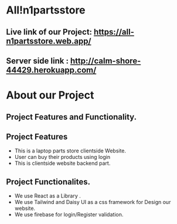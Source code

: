 # All!n1partsstore

## Live link of our Project: https://all-n1partsstore.web.app/
## Server side link : http://calm-shore-44429.herokuapp.com/
# About our Project
## Project Features and Functionality.
## Project Features
* This is a laptop parts store clientside Website.
* User can buy their products using login
* This is clientside website backend part.
## Project  Functionalites.
* We use React as a Library .
* We use Tailwind and Daisy UI as a css framework for Design our website.
* We use firebase for login/Register validation.